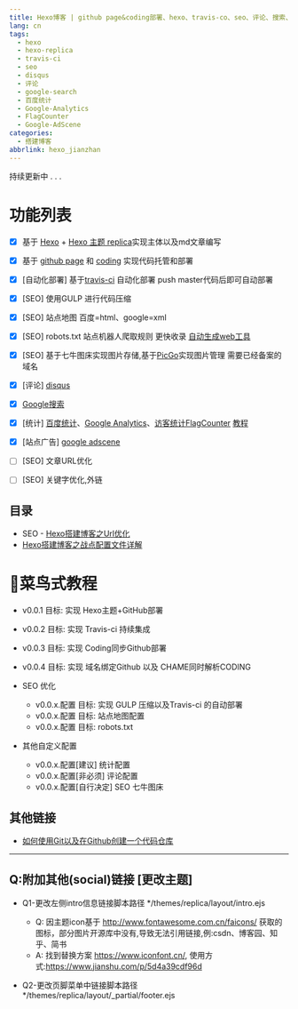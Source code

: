 ```yaml
---
title: Hexo博客 | github page&coding部署、hexo、travis-co、seo、评论、搜索、统计、广告、Url优化
lang: cn
tags:
  - hexo
  - hexo-replica
  - travis-ci
  - seo
  - disqus
  - 评论
  - google-search
  - 百度统计
  - Google-Analytics
  - FlagCounter
  - Google-AdScene
categories:
  - 搭建博客
abbrlink: hexo_jianzhan
---
```


持续更新中 . . .


# 功能列表

- [x] 基于 [Hexo](https://hexo.io/) + [Hexo 主题 replica](https://github.com/sabrinaluo/hexo-theme-replica)实现主体以及md文章编写
- [x] 基于 [github page](https://github.com) 和 [coding](https://coding.net) 实现代码托管和部署
- [x] [自动化部署] 基于[travis-ci](https://travis-ci.com) 自动化部署 push master代码后即可自动部署 
- [x] [SEO] 使用GULP 进行代码压缩
- [x] [SEO] 站点地图 百度=html、google=xml 
- [x] [SEO] robots.txt 站点机器人爬取规则 更快收录 [自动生成web工具](http://tool.chinaz.com/robots/)
- [x] [SEO] 基于七牛图床实现图片存储,基于[PicGo](https://molunerfinn.com/PicGo/)实现图片管理 需要已经备案的域名
- [x] [评论] [disqus](https://disqus.com/)
- [x] [Google搜索](https://search.google.com/)
- [x] [统计] [百度统计](https://tongji.baidu.com/)、[Google Analytics](https://google.com/analytics/)、[访客统计FlagCounter](http://www.flagcounter.com/) [教程](https://blog.csdn.net/kl28978113/article/details/79500217)
- [x] [站点广告] [google adscene](https://www.google.com/adsense/)

- [ ] [SEO] 文章URL优化
- [ ] [SEO] 关键字优化,外链


## 目录

- SEO - [Hexo搭建博客之Url优化](https://tdou.cc/cn/hexo_seo_url.html)
- [Hexo搭建博客之战点配置文件详解](https://tdou.cc_cn/hexo_config.html)


# 菜鸟式教程

- v0.0.1 目标: 实现 Hexo主题+GitHub部署
- v0.0.2 目标: 实现 Travis-ci 持续集成
- v0.0.3 目标: 实现 Coding同步Github部署
- v0.0.4 目标: 实现 域名绑定Github 以及 CHAME同时解析CODING

- SEO 优化
    - v0.0.x.配置 目标: 实现 GULP 压缩以及Travis-ci 的自动部署
    - v0.0.x.配置 目标: 站点地图配置
    - v0.0.x.配置 目标: robots.txt   

- 其他自定义配置
    - v0.0.x.配置[建议] 统计配置
    - v0.0.x.配置[非必须] 评论配置
    - v0.0.x.配置[自行决定] SEO 七牛图床


## 其他链接
- [如何使用Git以及在Github创建一个代码仓库](https://tdou.cc/)


---

## Q:附加其他(social)链接 [更改主题]

- Q1-更改左侧intro信息链接脚本路径 */themes/replica/layout/intro.ejs
    - Q: 因主题icon基于 http://www.fontawesome.com.cn/faicons/ 获取的图标，部分图片开源库中没有,导致无法引用链接,例:csdn、博客园、知乎、简书
    - A: 找到替换方案 https://www.iconfont.cn/, 使用方式:https://www.jianshu.com/p/5d4a39cdf96d

- Q2-更改页脚菜单中链接脚本路径 */themes/replica/layout/_partial/footer.ejs
